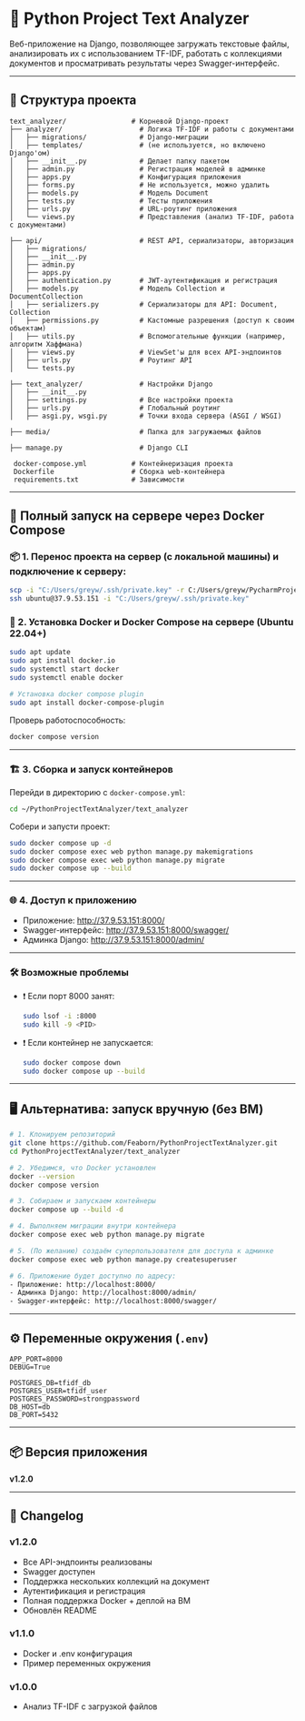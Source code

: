 # 🧠 Python Project Text Analyzer

Веб-приложение на Django, позволяющее загружать текстовые файлы, анализировать их с использованием TF-IDF, работать с коллекциями документов и просматривать результаты через Swagger-интерфейс.

---

## 🔧 Структура проекта

```
text_analyzer/                # Корневой Django-проект
├── analyzer/                   # Логика TF-IDF и работы с документами
│   ├── migrations/             # Django-миграции
│   ├── templates/              # (не используется, но включено Django'ом)
│   ├── __init__.py             # Делает папку пакетом
│   ├── admin.py                # Регистрация моделей в админке
│   ├── apps.py                 # Конфигурация приложения
│   ├── forms.py                # Не используется, можно удалить
│   ├── models.py               # Модель Document
│   ├── tests.py                # Тесты приложения
│   ├── urls.py                 # URL-роутинг приложения
│   └── views.py                # Представления (анализ TF-IDF, работа с документами)

├── api/                        # REST API, сериализаторы, авторизация
│   ├── migrations/
│   ├── __init__.py
│   ├── admin.py
│   ├── apps.py
│   ├── authentication.py       # JWT-аутентификация и регистрация
│   ├── models.py               # Модель Collection и DocumentCollection
│   ├── serializers.py          # Сериализаторы для API: Document, Collection
│   ├── permissions.py          # Кастомные разрешения (доступ к своим объектам)
│   ├── utils.py                # Вспомогательные функции (например, алгоритм Хаффмана)
│   ├── views.py                # ViewSet'ы для всех API-эндпоинтов
│   ├── urls.py                 # Роутинг API
│   └── tests.py

├── text_analyzer/              # Настройки Django
│   ├── __init__.py
│   ├── settings.py             # Все настройки проекта
│   ├── urls.py                 # Глобальный роутинг
│   ├── asgi.py, wsgi.py        # Точки входа сервера (ASGI / WSGI)

├── media/                      # Папка для загружаемых файлов

├── manage.py                   # Django CLI

 docker-compose.yml           # Контейнеризация проекта
 Dockerfile                   # Сборка web-контейнера
 requirements.txt             # Зависимости
```

---

## 🚀 Полный запуск на сервере через Docker Compose

### 📦 1. Перенос проекта на сервер (с локальной машины) и подключение к серверу:

```bash
scp -i "C:/Users/greyw/.ssh/private.key" -r C:/Users/greyw/PycharmProjects/PythonProjectTextAnalyzer ubuntu@37.9.53.151:~
ssh ubuntu@37.9.53.151 -i "C:/Users/greyw/.ssh/private.key"

```

### 🔧 2. Установка Docker и Docker Compose на сервере (Ubuntu 22.04+)

```bash
sudo apt update
sudo apt install docker.io
sudo systemctl start docker
sudo systemctl enable docker

# Установка docker compose plugin
sudo apt install docker-compose-plugin
```

Проверь работоспособность:
```bash
docker compose version
```

---

### 🏗 3. Сборка и запуск контейнеров

Перейди в директорию с `docker-compose.yml`:

```bash
cd ~/PythonProjectTextAnalyzer/text_analyzer
```

Собери и запусти проект:

```bash
sudo docker compose up -d
sudo docker compose exec web python manage.py makemigrations
sudo docker compose exec web python manage.py migrate
sudo docker compose up --build
```

---

### 🌐 4. Доступ к приложению

- Приложение: http://37.9.53.151:8000/
- Swagger-интерфейс: http://37.9.53.151:8000/swagger/
- Админка Django: http://37.9.53.151:8000/admin/

---

### 🛠 Возможные проблемы

- ❗ Если порт 8000 занят:
  ```bash
  sudo lsof -i :8000
  sudo kill -9 <PID>
  ```

- ❗ Если контейнер не запускается:
  ```bash
  sudo docker compose down
  sudo docker compose up --build
  ```

---

## 🖥️ Альтернатива: запуск вручную (без ВМ)

```bash
# 1. Клонируем репозиторий
git clone https://github.com/Feaborn/PythonProjectTextAnalyzer.git
cd PythonProjectTextAnalyzer/text_analyzer

# 2. Убедимся, что Docker установлен
docker --version
docker compose version

# 3. Собираем и запускаем контейнеры
docker compose up --build -d

# 4. Выполняем миграции внутри контейнера
docker compose exec web python manage.py migrate

# 5. (По желанию) создаём суперпользователя для доступа к админке
docker compose exec web python manage.py createsuperuser

# 6. Приложение будет доступно по адресу:
- Приложение: http://localhost:8000/
- Админка Django: http://localhost:8000/admin/
- Swagger-интерфейс: http://localhost:8000/swagger/
```

---

## ⚙️ Переменные окружения (`.env`)

```env
APP_PORT=8000
DEBUG=True

POSTGRES_DB=tfidf_db
POSTGRES_USER=tfidf_user
POSTGRES_PASSWORD=strongpassword
DB_HOST=db
DB_PORT=5432
```

---

## 📦 Версия приложения

**v1.2.0**

---

## 📝 Changelog

### v1.2.0

- Все API-эндпоинты реализованы
- Swagger доступен
- Поддержка нескольких коллекций на документ
- Аутентификация и регистрация
- Полная поддержка Docker + деплой на ВМ
- Обновлён README

### v1.1.0

- Docker и .env конфигурация
- Пример переменных окружения

### v1.0.0

- Анализ TF-IDF с загрузкой файлов
